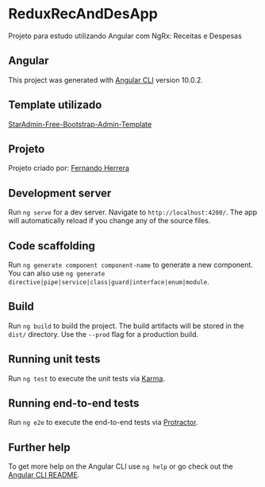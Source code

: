 # ReduxRecAndDesApp

Projeto para estudo utilizando Angular com NgRx: Receitas e Despesas 

## Angular

This project was generated with [Angular CLI](https://github.com/angular/angular-cli) version 10.0.2.

## Template utilizado

[StarAdmin-Free-Bootstrap-Admin-Template](https://github.com/BootstrapDash/StarAdmin-Free-Bootstrap-Admin-Template)

## Projeto

Projeto criado por: [Fernando Herrera](https://fernando-herrera.com/)

## Development server

Run `ng serve` for a dev server. Navigate to `http://localhost:4200/`. The app will automatically reload if you change any of the source files.

## Code scaffolding

Run `ng generate component component-name` to generate a new component. You can also use `ng generate directive|pipe|service|class|guard|interface|enum|module`.

## Build

Run `ng build` to build the project. The build artifacts will be stored in the `dist/` directory. Use the `--prod` flag for a production build.

## Running unit tests

Run `ng test` to execute the unit tests via [Karma](https://karma-runner.github.io).

## Running end-to-end tests

Run `ng e2e` to execute the end-to-end tests via [Protractor](http://www.protractortest.org/).

## Further help

To get more help on the Angular CLI use `ng help` or go check out the [Angular CLI README](https://github.com/angular/angular-cli/blob/master/README.md).
